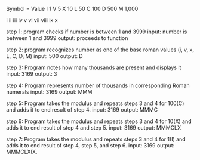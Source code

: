 Symbol = Value
I       		1
V       	5
X     		 10
L       	50
C      	100
D       	500
M       	1,000


i ii iii iv v   vi vii viii ix x

step 1: program checks if number is between 1 and 3999
input: number is between 1 and 3999
output: proceeds to function

step 2: program recognizes number as one of the base roman values (i, v, x, L, C, D, M)
input:  500
output: D

step 3: Program notes how many thousands are present and displays it
input:  3169
output: 3

step 4: Program represents number of thousands in corresponding Roman numerals
input: 3169
output: MMM

step 5: Program takes the modulus and repeats steps 3 and 4 for 100(C) and adds it to end result of step 4.
input: 3169
output: MMMC

step 6: Program takes the modulus and repeats steps 3 and 4 for 10(X) and adds it to end result of step 4 and step 5.
input: 3169
output: MMMCLX

step 7: Program takes the modulus and repeats steps 3 and 4 for 1(I) and adds it to end result of step 4, step 5, and step 6.
input: 3169
output: MMMCLXIX.
